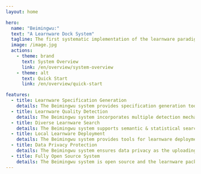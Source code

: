 ```yaml
---
layout: home

hero:
  name: "Beimingwu:"
  text: "A Learnware Dock System"
  tagline: The first systematic implementation of the learnware paradigm, enabling effective learnware search and reuse without building machine learning models from scratch.
  image: /image.jpg
  actions:
    - theme: brand
      text: System Overview
      link: /en/overview/system-overview
    - theme: alt
      text: Quick Start
      link: /en/overview/quick-start

features:
  - title: Learnware Specification Generation
    details: The Beimingwu system provides specification generation tools, supporting multiple data types and allowing efficient local generation.
  - title: Learnware Quality Detection
    details: The Beimingwu system incorporates multiple detection mechanisms to ensure the quality of each learnware in the system.
  - title: Diverse Learnware Search
    details: The Beimingwu system supports semantic & statistical searches on various data types, enables heterogeneous tabular learnware search.
  - title: Local Learnware Deployment
    details: The Beimingwu system provides tools for learnware deployment, helping users to deploy and reuse learnwares conveniently and securely.
  - title: Data Privacy Protection
    details: The Beimingwu system ensures data privacy as the uploading, searching, and deployment of learnware doesn't require uploading local data.
  - title: Fully Open Source System
    details: The Beimingwu system is open source and the learnware package is highly extensible and easy to integrate with new features.
---
```

